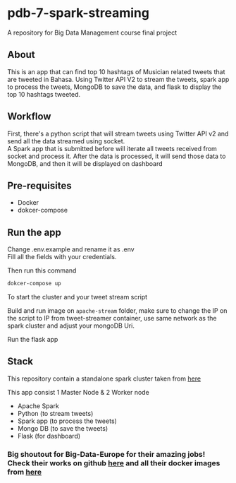 # pdb-7-spark-streaming

A repository for Big Data Management course final project

## About

This is an app that can find top 10 hashtags of Musician related tweets that are tweeted in Bahasa. Using Twitter API V2 to stream the tweets, spark app to process the tweets, MongoDB to save the data, and flask to display the top 10 hashtags tweeted.

## Workflow

First, there's a python script that will stream tweets using Twitter API v2 and send all the data streamed using socket.  
A Spark app that is submitted before will iterate all tweets received from socket and process it. After the data is processed, it will send those data to MongoDB, and then it will be displayed on dashboard

## Pre-requisites

- Docker
- dokcer-compose

## Run the app

Change .env.example and rename it as .env  
Fill all the fields with your credentials.  
  
Then run this command

```bash
dokcer-compose up
```

To start the cluster and your tweet stream script

Build and run image on ```apache-stream``` folder, make sure to change the IP on the script to IP from tweet-streamer container, use same network as the spark cluster and adjust your mongoDB Uri.  

Run the flask app

## Stack

This repository contain a standalone spark cluster taken from [here](https://github.com/big-data-europe/docker-spark)

This app consist 1 Master Node & 2 Worker node

- Apache Spark
- Python (to stream tweets)
- Spark app (to process the tweets)
- Mongo DB (to save the tweets)
- Flask (for dashboard)

### Big shoutout for Big-Data-Europe for their amazing jobs! Check their works on github [here](https://github.com/big-data-europe/) and all their docker images from [here](https://hub.docker.com/u/bde2020)